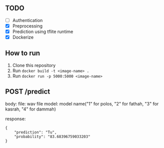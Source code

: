 TODO
---
- [ ] Authentication
- [x] Preprocessing
- [x] Prediction using tflite runtime
- [x] Dockerize

## How to run
1. Clone this repository
2. Run `docker build -t <image-name> .`
3. Run `docker run -p 5000:5000 <image-name>`

POST /predict
---
body:
file: wav file
model: model name("1" for polos, "2" for fathah, "3" for kasrah, "4" for dammah)

response:
```
{
	"prediction": "Tu",
	"probability": "83.68396759033203"
}
```
